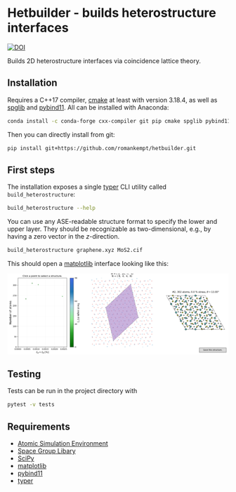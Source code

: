 # Hetbuilder - builds heterostructure interfaces

[![DOI](https://zenodo.org/badge/358881237.svg)](https://zenodo.org/badge/latestdoi/358881237)

Builds 2D heterostructure interfaces via coincidence lattice theory.

## Installation

Requires a C++17 compiler, [cmake](https://cmake.org/) at least with version 3.18.4, as well as [spglib](https://atztogo.github.io/spglib/python-spglib.html) and [pybind11](https://github.com/pybind/pybind11). 
All can be installed with Anaconda:

```bash
conda install -c conda-forge cxx-compiler git pip cmake spglib pybind11
```

Then you can directly install from git:

```bash
pip install git+https://github.com/romankempt/hetbuilder.git
```

## First steps

The installation exposes a single [typer](https://github.com/tiangolo/typer) CLI utility called `build_heterostructure`:

```bash
build_heterostructure --help
```

You can use any ASE-readable structure format to specify the lower and upper layer. They should be recognizable as two-dimensional, e.g., by having a zero vector in the *z*-direction.

```bash
build_heterostructure graphene.xyz MoS2.cif
```

This should open a [matplotlib](https://matplotlib.org/) interface looking like this:

![](../pictures/interface.png)


## Testing

Tests can be run in the project directory with

```bash
pytest -v tests
```


## Requirements

- [Atomic Simulation Environment](https://wiki.fysik.dtu.dk/ase/)
- [Space Group Libary](https://atztogo.github.io/spglib/python-spglib.html)
- [SciPy](https://www.scipy.org/)
- [matplotlib](https://matplotlib.org/)
- [pybind11](https://github.com/pybind/pybind11)
- [typer](https://github.com/tiangolo/typer)